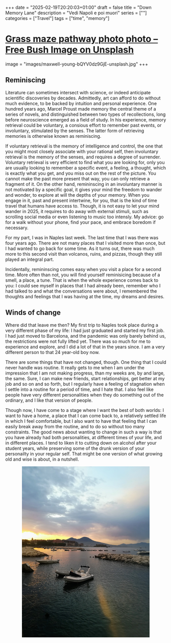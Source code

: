 +++
date = "2025-02-19T20:20:03+01:00"
draft = false
title = "Down Memory Lane"
description = "Vedi Napoli e poi muori"
series = [""]
categories = ["Travel"]
tags = ["time", "memory"]
# [Grass maze pathway photo photo – Free Bush Image on Unsplash](https://unsplash.com/photos/grass-maze-pathway-photo-bQYV0dz9GjE)
image = "images/maxwell-young-bQYV0dz9GjE-unsplash.jpg"
+++

## Reminiscing

Literature can sometimes intersect with science, or indeed anticipate scientific discoveries by decades.
Admittedly, art can afford to do without much evidence, to be backed by intuition and personal experience.
One hundred years ago, Marcel Proust made memory the central theme of a series of novels,
and distinguished between two types of recollections,
long before neuroscience emerged as a field of study.
In his experience, memory retrieval could be voluntary, a consious effort to remember past events,
or involuntary, stimulated by the senses.
The latter form of retrieving memories is otherwise known as reminiscing.

If voluntary retrieval is the memory of intelligence and control,
the one that you might most closely associate with your rational self,
then involuntary retrieval is the memory of the senses, and requires a degree of surrender.
Voluntary retrieval is very efficient to find what you are looking for,
only you are usually looking to remember a specific event, a feeling, a thought,
which is exactly what you get, and you miss out on the rest of the picture.
You cannot make the past more present that way, you can only retrieve a fragment of it.
On the other hand, remininscing in an involuntary manner is not motivated by a specific goal,
it gives your mind the freedom to wander and wonder,
to explore at will the depths of your memory.
When you engage in it, past and present intertwine, for you,
that is the kind of time travel that humans have access to.
Though, it is not easy to let your mind wander in 2025,
it requires to do away with external stimuli,
such as scrolling social media or even listening to music too intensly.
My advice: go for a walk without your phone,
find your pace, and embrace boredom if necessary.

For my part, I was in Naples last week.
The last time that I was there was four years ago.
There are not many places that I visited more than once, but I had wanted to go back for some time.
As it turns out, there was much more to this second visit than volcanos, ruins, and pizzas,
though they still played an integral part.

Incidentally, remininscing comes easy when you visit a place for a second time.
More often than not, you will find yourself reminisicing because of a smell, a place, a tune.
That is when the whole experience comes back to you:
I could see myself in places that I had already been,
remember who I had talked to and what the conversations were about,
I remembered the thoughts and feelings that I was having at the time, my dreams and desires.

## Winds of change

Where did that leave me then?
My first trip to Naples took place during a very different phase of my life:
I had just graduated and started my first job.
I had just moved to Barcelona,
and the pandemic was only barely behind us, the restrictions were not fully lifted yet.
There was so much for me to experience and explore, and I did a lot of that in the years since.
I am a very different person to that 24 year-old boy now.

There are some things that have not changed, though.
One thing that I could never handle was routine.
It really gets to me when I am under the impression that I am not making progress,
than my weeks are, by and large, the same.
Sure, I can make new friends, start relationships, get better at my job and so on and so forth,
but I regularly have a feeling of stagnation when I settle into a routine for a period of time,
and I hate that.
I also feel like people have very different personalities when they do something out of the ordinary,
and I like that version of people.

Though now, I have come to a stage where I want the best of both worlds:
I want to have a home, a place that I can come back to,
a relatively settled life in which I feel comfortable,
but I also want to have that feeling that I can easily break away from the routine,
and to do so without too many constraints.
The good news about wanting to change in such a way is that you have already had both personalities,
at different times of your life, and in different places.
I tend to liken it to cutting down on alcohol after your student years,
while preserving some of the drunk version of your personailty in your regular self.
That might be one version of what growing old and wise is about, in a nutshell.

<img 
    src="./images/IMG_20210803_060529.jpg"
    alt="napoli sunrise"
    width="400"
    style="display: block; margin-left: auto; margin-right: auto;">
